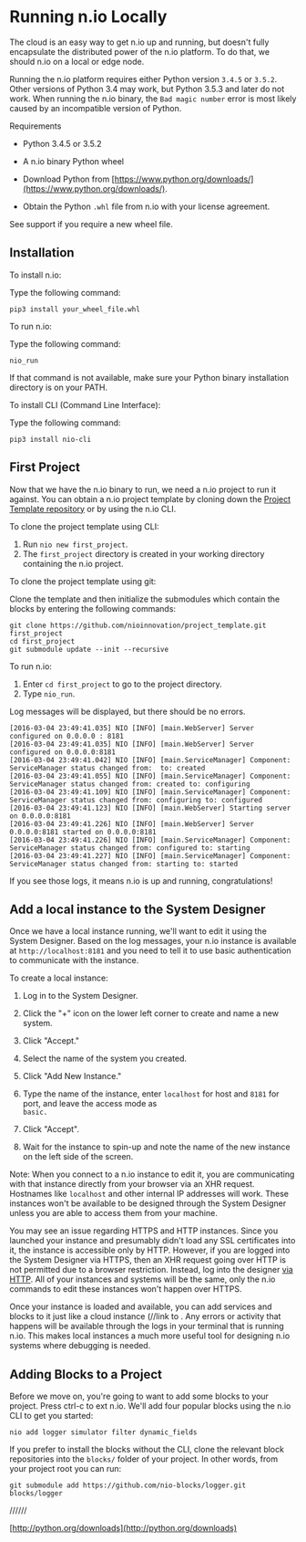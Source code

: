 # Running n.io Locally

The cloud is an easy way to get n.io up and running, but doesn't fully encapsulate the distributed power of the n.io platform. To do that, we should n.io on a local or edge node.

Running the n.io platform requires either Python version `3.4.5` or `3.5.2`. Other versions of Python 3.4 may work, but Python 3.5.3 and later do not work. When running the n.io binary, the `Bad magic number` error is most likely caused by an incompatible version of Python.

Requirements

* Python 3.4.5 or 3.5.2
* A n.io binary Python wheel

* Download Python from [https://www.python.org/downloads/](https://www.python.org/downloads/).

* Obtain the Python `.whl` file from n.io with your license agreement.

See support if you require a new wheel file.

## Installation

To install n.io:

Type the following command:

```
pip3 install your_wheel_file.whl
```

To run n.io:

Type the following command:

`nio_run`

If that command is not available, make sure your Python binary installation directory is on your PATH.

To install CLI \(Command Line Interface\):

Type the following command:

```
pip3 install nio-cli
```

## First Project

Now that we have the n.io binary to run, we need a n.io project to run it against. You can obtain a n.io project template by cloning down the [Project Template repository](https://github.com/nioinnovation/project_template) or by using the n.io CLI.

To clone the project template using CLI:

1. Run `nio new first_project`. 
2. The `first_project` directory is created in your working directory containing the n.io project.

To clone the project template using git:

Clone the template and then initialize the submodules which contain the blocks by entering the following commands:

```
git clone https://github.com/nioinnovation/project_template.git first_project
cd first_project
git submodule update --init --recursive
```

To run n.io:

1. Enter `cd first_project` to go to the project directory.
2. Type `nio_run`.

Log messages will be displayed, but there should be no errors.

```
[2016-03-04 23:49:41.035] NIO [INFO] [main.WebServer] Server configured on 0.0.0.0 : 8181
[2016-03-04 23:49:41.035] NIO [INFO] [main.WebServer] Server configured on 0.0.0.0:8181
[2016-03-04 23:49:41.042] NIO [INFO] [main.ServiceManager] Component: ServiceManager status changed from:  to: created
[2016-03-04 23:49:41.055] NIO [INFO] [main.ServiceManager] Component: ServiceManager status changed from: created to: configuring
[2016-03-04 23:49:41.109] NIO [INFO] [main.ServiceManager] Component: ServiceManager status changed from: configuring to: configured
[2016-03-04 23:49:41.123] NIO [INFO] [main.WebServer] Starting server on 0.0.0.0:8181
[2016-03-04 23:49:41.226] NIO [INFO] [main.WebServer] Server 0.0.0.0:8181 started on 0.0.0.0:8181
[2016-03-04 23:49:41.226] NIO [INFO] [main.ServiceManager] Component: ServiceManager status changed from: configured to: starting
[2016-03-04 23:49:41.227] NIO [INFO] [main.ServiceManager] Component: ServiceManager status changed from: starting to: started
```

If you see those logs, it means n.io is up and running, congratulations!

## Add a local instance to the System Designer

Once we have a local instance running, we'll want to edit it using the System Designer. Based on the log messages, your n.io instance is available at `http://localhost:8181` and you need to tell it to use basic authentication to communicate with the instance.

To create a local instance:

1. Log in to the System Designer.
2. Click the "+" icon on the lower left corner to create and name a new system.
3. Click "Accept."
4. Select the name of the system you created.
5. Click "Add New Instance."
6. Type the name of the instance, enter  `localhost` for host and `8181` for port, and leave the access mode as  
   `basic.`

7. Click "Accept".

8. Wait for the instance to spin-up and note the name of the new instance on the left side of the screen.

Note: When you connect to a n.io instance to edit it, you are communicating with that instance directly from your browser via an XHR request. Hostnames like `localhost` and other internal IP addresses will work. These instances won't be available to be designed through the System Designer unless you are able to access them from your machine.

You may see an issue regarding HTTPS and HTTP instances. Since you launched your instance and presumably didn't load any SSL certificates into it, the instance is accessible only by HTTP. However, if you are logged into the System Designer via HTTPS, then an XHR request going over HTTP is not permitted due to a browser restriction. Instead, log into the designer [via HTTP](http://designer.n.io). All of your instances and systems will be the same, only the n.io commands to edit these instances won't happen over HTTPS.

Once your instance is loaded and available, you can add services and blocks to it just like a cloud instance \(//link to . Any errors or activity that happens will be available through the logs in your terminal that is running n.io. This makes local instances a much more useful tool for designing n.io systems where debugging is needed.

## Adding Blocks to a Project

Before we move on, you're going to want to add some blocks to your project. Press ctrl-c to ext n.io. We'll add four popular blocks using the n.io CLI to get you started:

```
nio add logger simulator filter dynamic_fields
```

If you prefer to install the blocks without the CLI, clone the relevant block repositories into the `blocks/` folder of your project. In other words, from your project root you can run:

```
git submodule add https://github.com/nio-blocks/logger.git blocks/logger
```

//////

[http://python.org/downloads](http://python.org/downloads)


